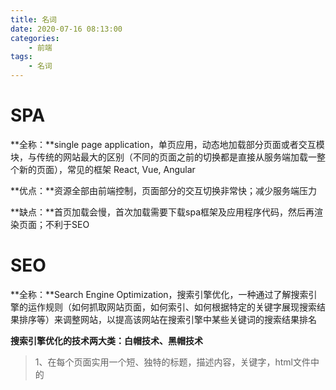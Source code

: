 ```yaml
---
title: 名词
date: 2020-07-16 08:13:00
categories:
    - 前端
tags:
    - 名词
---
```


# SPA

**全称：**single page application，单页应用，动态地加载部分页面或者交互模块，与传统的网站最大的区别（不同的页面之前的切换都是直接从服务端加载一整个新的页面），常见的框架 React, Vue, Angular

**优点：**资源全部由前端控制，页面部分的交互切换非常快；减少服务端压力

**缺点：**首页加载会慢，首次加载需要下载spa框架及应用程序代码，然后再渲染页面；不利于SEO



# SEO

**全称：**Search Engine Optimization，搜索引擎优化，一种通过了解搜索引擎的运作规则（如何抓取网站页面，如何索引、如何根据特定的关键字展现搜索结果排序等）来调整网站，以提高该网站在搜索引擎中某些关键词的搜索结果排名

**搜索引擎优化的技术两大类：白帽技术、黑帽技术**

> 1、在每个页面实用一个短、独特的标题，描述内容，关键字，html文件中的<title/>标签，在[Google的相关文档](https://support.google.com/webmasters/answer/79812?hl=en)中已经说明了不再使用<title/>标签作为meta，但是经常会配合description出现在搜索引擎上
>
> ```html
> <!-- 标题 --> 
> <title>个人xxx的网站</title>  
> <!-- 描述，例如百度百科的一个词条description --> 
> <meta name="description" content="通常所说的META标签，是在HTML网页源代码中一个重要的html标签。META标签用来描述一个HTML网页文档的属性，例如作者、日期和时间、网页描述、关键词、页面刷新等。...">  
> <!-- 关键字, keywords --> 
> <meta name="keywords" content="META标签 META标签作用 META标签组成 META标签属性 META标签描述设计 META标签错误 META标签标签"> 
> ```
>
> 2、站点添加相当数量的原创内容
>
> 3、实用合理大小、准确描述的汇标，而不过度实用关键字、惊叹号、或不相关的标题术语
>
> 4、网址字眼，有助于搜索引擎优化
>
> 5、所有页面可透过正常的链接来访问，而非只能透过java，javascript，adobe flash应用程序访问，使用一个专属列出该站点所有内容的网页达成（如网站地图）
>
> 6、透过自然方式开发链接：Google不花功夫在这有点混淆不清的指南上。写封邮件给网站员，告诉他：您刚刚贴了一篇挺好的文章，并且请求链接，这种做法可能为搜索引擎认可。
>
> 7、参与其他网站的网络集团（译：web ring指的是相同主题的结盟站群）——只要其他网站是独立的、分享同样题目和可比较的品质。



# SPA和SEO的冲突

SPA不利于SEO，部分搜索引擎如Google、bing等，它们的爬虫虽然支持执行js甚至是通过ajax获取数据了，但是对于异步数据的支持还不够，[Vue SSR](https://ssr.vuejs.org/zh/)中是这样说的，接下来就是解决这个场景的技术 SSR

# SSR

**全称：**Serve-Side Rendering服务端渲染，可以将SPA应用打包到服务器上，在服务器输出html，发送到浏览器，输出的html不具备交互能力，需要与SPA框架配合，在浏览器上“混合”成可交互的应用程序。只要能合理地运用SSR技术，不仅能一定程度上解决首屏慢的问题，还能获得更好的SEO。

常用框架：React - [Next](https://nextjs.org/)，Vue - [Nuxt](https://nuxtjs.org/)

**优点：**更快的响应时间，不用等待所有的JS都加载完，浏览器能直接显示比较完整的页面；可以将SEO的关键信息直接在后台就渲染成HTML，而保证搜索引擎的爬虫都能爬到关键数据

**缺点：**相对于仅仅需要提供静态文件的服务器，SSR中使用的渲染程序自然会占用更多的CPU和内存资源；一些常用的浏览器API可能无法正常使用（需要对运行环境加以判断），比如<u>window</u>、<u>document</u>、<u>alert</u>等；开发调试会有一些麻烦，因为涉及了浏览器和服务器，对于SPA的一些组件的生命周期的管理会变得复杂